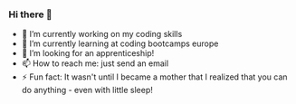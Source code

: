 ### Hi there 👋

- 🔭 I’m currently working on my coding skills
- 🌱 I’m currently learning at coding bootcamps europe
- 🤔 I’m looking for an apprenticeship!
- 📫 How to reach me: just send an email
- ⚡ Fun fact: It wasn't until I became a mother that I realized that you can do anything - even with little sleep!
